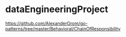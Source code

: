 # dataEngineeringProject

https://github.com/AlexanderGrom/go-patterns/tree/master/Behavioral/ChainOfResponsibility
